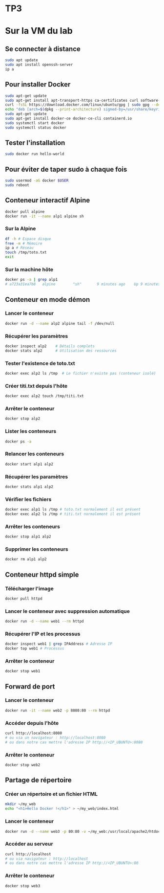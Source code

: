 # TP3
# Sur la VM du lab

## Se connecter à distance

```bash
sudo apt update
sudo apt install openssh-server
ip a
```

## Pour installer Docker

```bash
sudo apt-get update
sudo apt-get install apt-transport-https ca-certificates curl software-properties-common
curl -fsSL https://download.docker.com/linux/ubuntu/gpg | sudo gpg --dearmor -o /usr/share/keyrings/docker-archive-keyring.gpg
echo "deb [arch=$(dpkg --print-architecture) signed-by=/usr/share/keyrings/docker-archive-keyring.gpg] https://download.docker.com/linux/ubuntu $(lsb_release -cs) stable" | sudo tee /etc/apt/sources.list.d/docker.list > /dev/null
sudo apt-get update
sudo apt-get install docker-ce docker-ce-cli containerd.io
sudo systemctl start docker
sudo systemctl status docker
```

## Tester l'installation

```bash
sudo docker run hello-world
```

## Pour éviter de taper sudo à chaque fois

```bash
sudo usermod -aG docker $USER
sudo reboot
```

## Conteneur interactif Alpine

```bash
docker pull alpine
docker run -it --name alp1 alpine sh
```

### Sur la Alpine

```bash
df -h # Espace disque
free -m # Mémoire
ip a # Réseau
touch /tmp/toto.txt
exit
```

### Sur la machine hôte

```bash
docker ps -a | grep alp1
# a723a31ea7b8   alpine        "sh"       9 minutes ago    Up 9 minutes                          alp1
```

## Conteneur en mode démon

### Lancer le conteneur

```bash
docker run -d --name alp2 alpine tail -f /dev/null
```

### Récupérer les paramètres

```bash
docker inspect alp2    # Détails complets
docker stats alp2      # Utilisation des ressources
```

### Tester l'existence de toto.txt

```bash
docker exec alp2 ls /tmp  # Le fichier n'existe pas (conteneur isolé)
```

### Créer titi.txt depuis l'hôte

```bash
docker exec alp2 touch /tmp/titi.txt
```

### Arrêter le conteneur

```bash
docker stop alp2
```

### Lister les conteneurs

```bash
docker ps -a
```

### Relancer les conteneurs

```bash
docker start alp1 alp2
```

### Récupérer les paramètres

```bash
docker stats alp1 alp2
```

### Vérifier les fichiers

```bash
docker exec alp1 ls /tmp # toto.txt normalement il est présent
docker exec alp2 ls /tmp # titi.txt normalement il est présent
```

### Arrêter les conteneurs

```bash
docker stop alp1 alp2
```

### Supprimer les conteneurs

```bash
docker rm alp1 alp2
```

## Conteneur httpd simple

### Télécharger l'image

```bash
docker pull httpd
```

### Lancer le conteneur avec suppression automatique

```bash
docker run -d --name web1 --rm httpd
```

### Récupérer l'IP et les processus

```bash
docker inspect web1 | grep IPAddress # Adresse IP
docker top web1 # Processus
```

### Arrêter le conteneur

```bash
docker stop web1
```

## Forward de port

### Lancer le conteneur

```bash
docker run -it --name web2 -p 8080:80 --rm httpd
```

### Accéder depuis l'hôte

```bash
curl http://localhost:8080
# ou via un navigateur : http://localhost:8080
# ou dans notre cas mettre l'adresse IP http://<IP_UBUNTU>:8080
```

### Arrêter le conteneur

```bash
docker stop web2
```

## Partage de répertoire

### Créer un répertoire et un fichier HTML

```bash
mkdir ~/my_web
echo "<h1>Hello Docker !</h1>" > ~/my_web/index.html
```

### Lancer le conteneur

```bash
docker run -d --name web3 -p 80:80 -v ~/my_web:/usr/local/apache2/htdocs httpd
```

### Accéder au serveur

```bash
curl http://localhost
# ou via navigateur : http://localhost
# ou dans notre cas mettre l'adresse IP http://<IP_UBUNTU>:80
```

### Arrêter le conteneur

```bash
docker stop web3
```
